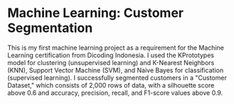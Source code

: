 # Machine Learning: Customer Segmentation
This is my first machine learning project as a requirement for the Machine Learning certification from Dicoding Indonesia. I used the KPrototypes model for clustering (unsupervised learning) and K-Nearest Neighbors (KNN), Support Vector Machine (SVM), and Naive Bayes for classification (supervised learning). I successfully segmented customers in a "Customer Dataset," which consists of 2,000 rows of data, with a silhouette score above 0.6 and accuracy, precision, recall, and F1-score values above 0.9.
